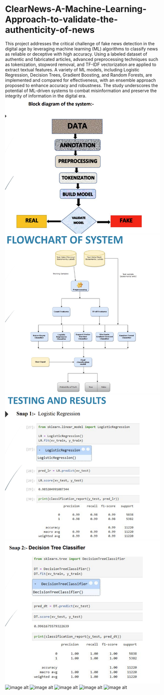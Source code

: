 # ClearNews-A-Machine-Learning-Approach-to-validate-the-authenticity-of-news
This project addresses the critical challenge of fake news detection in the digital age by leveraging machine learning (ML) algorithms to classify news as reliable or deceptive with high accuracy.
Using a labeled dataset of authentic and fabricated articles, advanced preprocessing techniques such as tokenization, stopword removal, and TF-IDF vectorization are applied to extract textual features. A variety of ML models, including Logistic Regression, Decision Trees,
Gradient Boosting, and Random Forests, are implemented and compared for effectiveness, with an ensemble approach proposed to enhance accuracy and robustness. The study underscores the potential of ML-driven systems to combat misinformation and preserve the integrity of information in the digital era.
![image alt](https://github.com/mukundagarwal03/ClearNews-A-Machine-Learning-Approach-to-validate-the-authenticity-of-news/blob/46090bb69339cc2927f7adac5d03557babd0a73c/Screenshot%202025-07-13%20132902.png)
![image alt](https://github.com/mukundagarwal03/ClearNews-A-Machine-Learning-Approach-to-validate-the-authenticity-of-news/blob/b08ea410d26a23e7b5149bc24d10620831072291/Screenshot%202025-07-13%20132911.png)
![image alt](https://github.com/mukundagarwal03/ClearNews-A-Machine-Learning-Approach-to-validate-the-authenticity-of-news/blob/b95e11184788843ba53c8afe1d3f07562618ac4a/Screenshot%202025-07-13%20132917.png)
![image alt](https://github.com/mukundagarwal03/ClearNews-A-Machine-Learning-Approach-to-validate-the-authenticity-of-news/blob/680556f896a1445929a59ae052c01c6a7df5bcfb/Screenshot%202025-07-13%20132922.png)
![image alt]()
![image alt]()
![image alt]()
![image alt]()
![image alt]()
